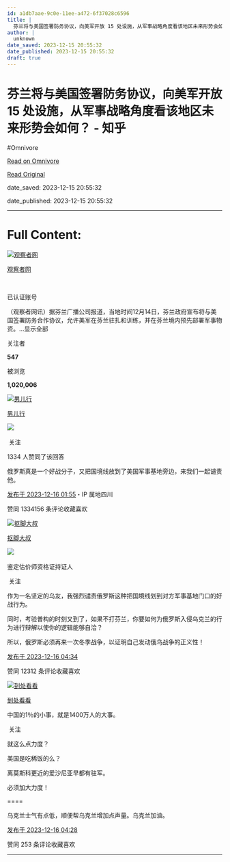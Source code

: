 ```yaml
---
id: a1db7aae-9c0e-11ee-a472-6f37028c6596
title: |
  芬兰将与美国签署防务协议，向美军开放 15 处设施，从军事战略角度看该地区未来形势会如何？ - 知乎
author: |
  unknown
date_saved: 2023-12-15 20:55:32
date_published: 2023-12-15 20:55:32
draft: true
---
```


# 芬兰将与美国签署防务协议，向美军开放 15 处设施，从军事战略角度看该地区未来形势会如何？ - 知乎
#Omnivore

[Read on Omnivore](https://omnivore.app/me/15-18c72998e99)

[Read Original](https://www.zhihu.com/question/635008492/answer/3327505825)

date_saved: 2023-12-15 20:55:32

date_published: 2023-12-15 20:55:32

--- 

# Full Content: 

[![观察者网](https://proxy-prod.omnivore-image-cache.app/0x0,suy7aKubHD8TSPGrhvTy_4QtFSt6rtA1AA_HqVVTiWF0/https://picx.zhimg.com/v2-eb31780e3c9a79d75fe6ad42dfb76ebb_l.jpg?source=1def8aca)](https://www.zhihu.com/org/guan-cha-zhe-wang-31)

[观察者网](https://www.zhihu.com/org/guan-cha-zhe-wang-31)

[​](https://www.zhihu.com/question/48510028)

已认证账号

（观察者网讯）据芬兰广播公司报道，当地时间12月14日，芬兰政府宣布将与美国签署防务合作协议，允许美军在芬兰驻扎和训练，并在芬兰境内预先部署军事物资。…显示全部 ​

关注者

**547**

被浏览

**1,020,006**

[![男儿行](https://proxy-prod.omnivore-image-cache.app/0x0,s-nqkGbj97YHF2vMZe_xLnEr8PZnQZT_Gftk1KWLltIM/https://pic1.zhimg.com/v2-96d4cb77ff305665eb989008042c286c_l.jpg?source=2c26e567)](https://www.zhihu.com/people/nan-er-xing-27)

[男儿行](https://www.zhihu.com/people/nan-er-xing-27)

​![](https://proxy-prod.omnivore-image-cache.app/0x0,sw6GxgIn7FP2MN8-dC1y3Ri48I4i6zbz1svDKn0TUvXQ/https://pic1.zhimg.com/v2-aa8a1823abfc46f14136f01d55224925.jpg?source=88ceefae)

​ 关注

1334 人赞同了该回答

俄罗斯真是一个好战分子，又把国境线放到了美国军事基地旁边，来我们一起谴责他。

[发布于 2023-12-16 01:55](https://www.zhihu.com/question/635008492/answer/3327505825)・IP 属地四川

​赞同 1334​​156 条评论​收藏​喜欢

[![抠脚大叔](https://proxy-prod.omnivore-image-cache.app/0x0,siSl_864ryq0wR4b-S0clu1JCegRA2xCaJZGbHX-R3Mw/https://picx.zhimg.com/v2-89e4a10552affb80baa71459489f39e4_l.jpg?source=1def8aca)](https://www.zhihu.com/people/liu-chou-mei)

[抠脚大叔](https://www.zhihu.com/people/liu-chou-mei)

[​](https://www.zhihu.com/question/48510028)​![](https://proxy-prod.omnivore-image-cache.app/0x0,sw6GxgIn7FP2MN8-dC1y3Ri48I4i6zbz1svDKn0TUvXQ/https://pic1.zhimg.com/v2-aa8a1823abfc46f14136f01d55224925.jpg?source=88ceefae)

鉴定估价师资格证持证人

​ 关注

作为一名坚定的乌友，我强烈谴责俄罗斯这种把国境线划到对方军事基地门口的好战行为。

同时，考验普构的时刻又到了，如果不打芬兰，你要如何为俄罗斯入侵乌克兰的行为进行辩解以使你的逻辑能够自洽？

所以，俄罗斯必须再来一次冬季战争，以证明自己发动俄乌战争的正义性！

[发布于 2023-12-16 04:34](https://www.zhihu.com/question/635008492/answer/3327667388)

​赞同 123​​12 条评论​收藏​喜欢

[![到处看看](https://proxy-prod.omnivore-image-cache.app/0x0,sQiu2LAUb0c-X3ObMXxjSsogB1zI8BgVAjSW_EjgVvRQ/https://picx.zhimg.com/v2-ef251dba598ffe48b44555cdcd508cc5_l.jpg?source=1def8aca)](https://www.zhihu.com/people/lm9782005)

[到处看看](https://www.zhihu.com/people/lm9782005)

中国的1％的小事，就是1400万人的大事。

​ 关注

就这么点力度？

美国是吃稀饭的么？

离莫斯科更近的爱沙尼亚早都有驻军。

必须加大力度！

\====

乌克兰士气有点低，顺便帮乌克兰增加点声量。乌克兰加油。

[发布于 2023-12-16 04:28](https://www.zhihu.com/question/635008492/answer/3327661552)

​赞同 25​​3 条评论​收藏​喜欢

---

